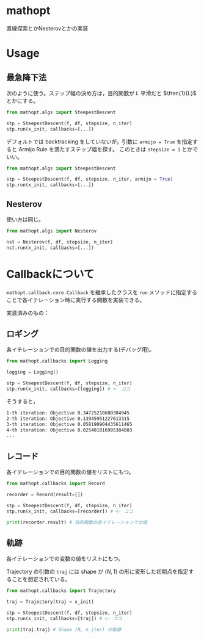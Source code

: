 # mathopt
直線探索とかNesterovとかの実装

# Usage
## 最急降下法

次のように使う。ステップ幅の決め方は，目的関数が $L$ 
平滑だと $\frac{1}{L}$ とかにする。

```python
from mathopt.algs import SteepestDescent

stp = SteepestDescent(f, df, stepsize, n_iter)
stp.run(x_init, callbacks=[...])
```

デフォルトでは backtracking をしていないが，引数に `armijo = True` を指定すると Armijo Rule を満たすステップ幅を探す。
このときは `stepsize = 1` とかでいい。

```python
from mathopt.algs import SteepestDescent

stp = SteepestDescent(f, df, stepsize, n_iter, armijo = True)
stp.run(x_init, callbacks=[...])
```

## Nesterov

使い方は同じ。

```python
from mathopt.algs import Nesterov

nst = Nesterov(f, df, stepsize, n_iter)
nst.run(x_init, callbacks=[...])
```

# Callbackについて

`mathopt.callback.core.Callback` を継承したクラスを `run` メソッドに指定することで各イテレーション時に実行する関数を実装できる。

実装済みのもの：

## ロギング
各イテレーションでの目的関数の値を出力する(デバッグ用)。

```python
from mathopt.callbacks import Logging

logging = Logging()

stp = SteepestDescent(f, df, stepsize, n_iter)
stp.run(x_init, callbacks=[logging]) # <- ココ
```

そうすると，

```bash
1-th iteration: Objective 0.34725218680384945
2-th iteration: Objective 0.13945951227613315
3-th iteration: Objective 0.058190904435611465
4-th iteration: Objective 0.025401816995384803
...
```

## レコード
各イテレーションでの目的関数の値をリストにもつ。

```python
from mathopt.callbacks import Record

recorder = Record(result=[])

stp = SteepestDescent(f, df, stepsize, n_iter)
stp.run(x_init, callbacks=[recorder]) # <- ココ

print(recorder.result) # 目的関数の各イテレーションでの値
```

## 軌跡
各イテレーションでの変数の値をリストにもつ。

Trajectory の引数の `traj` には shape が $(N, 1)$ の形に変形した初期点を指定することを想定されている。

```python
from mathopt.callbacks import Trajectory

traj = Trajectory(traj = x_init)

stp = SteepestDescent(f, df, stepsize, n_iter)
stp.run(x_init, callbacks=[traj]) # <- ココ

print(traj.traj) # Shape (N, n_iter) の軌跡
```
